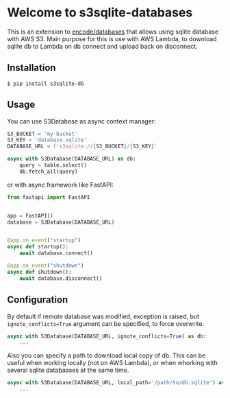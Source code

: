 # Welcome to s3sqlite-databases

This is an extension to [encode/databases](https://github.com/encode/databases)
that allows using sqlite database with AWS S3.
Main purpose for this is use with AWS Lambda, to download sqlite db to Lambda on db connect and upload back on disconnect.

## Installation

```console
$ pip install s3sqlite-db
```

## Usage

You can use S3Database as async context manager:

```Python
S3_BUCKET = 'my-bucket'
S3_KEY = 'database.sqlite'
DATABASE_URL = f's3sqlite://{S3_BUCKET}/{S3_KEY}'

async with S3Database(DATABASE_URL) as db:
    query = table.select()
    db.fetch_all(query)

```

or with async framework like FastAPI:

```Python
from fastapi import FastAPI


app = FastAPI()
database = S3Database(DATABASE_URL)


@app.on_event("startup")
async def startup():
    await database.connect()

@app.on_event("shutdown")
async def shutdown():
    await database.disconnect()
```

## Configuration
By default if remote database was modified, exception is raised, but `ignote_conflicts=True` argument can be specified, to force overwrite.

```Python
async with S3Database(DATABASE_URL, ignote_conflicts=True) as db:
    ...
```

Also you can specify a path to download local copy of db.
This can be useful when working locally (not on AWS Lambda), or when whorking with several sqlite databaases at the same time.

```Python
async with S3Database(DATABASE_URL, local_path='/path/to/db.sqlite') as db:
    ...
```
